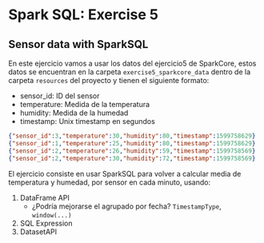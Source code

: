 # Spark SQL: Exercise 5

## Sensor data with SparkSQL

En este ejercicio vamos a usar los datos del ejercicio5 de SparkCore, 
estos datos se encuentran en la carpeta  `exercise5_sparkcore_data` dentro de la carpeta `resources`
del proyecto y tienen el siguiente formato:

* sensor_id: ID del sensor
* temperature: Medida de la temperatura
* humidity: Medida de la humedad
* timestamp: Unix timestamp en segundos

```json
{"sensor_id":3,"temperature":30,"humidity":80,"timestamp":1599758629}
{"sensor_id":1,"temperature":25,"humidity":80,"timestamp":1599758629}
{"sensor_id":2,"temperature":26,"humidity":59,"timestamp":1599758569}
{"sensor_id":2,"temperature":30,"humidity":72,"timestamp":1599758569}
```

El ejercicio consiste en usar SparkSQL para volver a calcular media de temperatura y humedad,
por sensor en cada minuto, usando:

1. DataFrame API
    * ¿Podría mejorarse el agrupado por fecha? `TimestampType`, `window(...)`
2. SQL Expression
3. DatasetAPI
